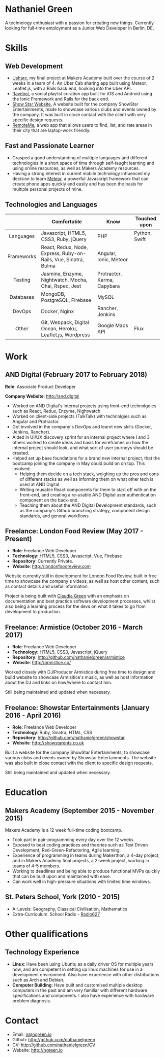 # Nathaniel Green

A technology enthusiast with a passion for creating new things. Currently 
looking for full-time employment as a Junior Web Developer in Berlin,
DE.

# Skills

## Web Development

- [Ushare](https://github.com/nathanielgreen/Ushare), my final project at
  Makers Academy built over the course of 2 weeks in a team of 4. An Uber Cab
  sharing app built using Meteor, Leaflet.js, with a Rails back end, hooking
  into the Uber API.
- [Ravebot](https://github.com/nathanielgreen/ravebot), a social playlist curation
  app built for iOS and Android using the Ionic Framework and Rails for the
  back end.
- [Show Star Website](https://github.com/nathanielgreen/showstar), A website
  built for the company ShowStar Entertainments, made to showcase various clubs
  and events owned by the company. It was built in close contact with the client
  with very specific design requests.
- [RemoteMe](https://github.com/nathanielgreen/remoteme), a web app that allows
  users to find, list, and rate areas in their city that are laptop-work
  friendly.

## Fast and Passionate Learner

- Grasped a good understanding of multiple languages and different technologies in a short space of time
  through self-taught learning and using online resources, as well as Makers
  Academy resources.
- Having a strong interest in current mobile technology influenced my decision
  to learn [Meteor](http://meteor.com/), a powerful Javascript framework that
  can create phone apps quickly and easily and has been the basis for multiple
  personal projects of mine.

## Technologies and Languages

|            | Comfortable                                                     | Know                           | Touched upon           |
|:----------:| --------------------------------------------------------------- | ------------------------------ | ---------------------- |
| Languages  | Javascript, HTML5, CSS3, Ruby, jQuery                           | PHP                            | Python, Swift          |
| Frameworks | React, Redux, Node, Express, Ruby-on-Rails, Vue, Sinatra, Bulma | Angular, Ionic, Meteor         |                        |
| Testing    | Jasmine, Enzyme, Nightwatch, Mocha, Chai, Rspec, Jest           | Protractor, Karma, Capybara    |                        |
| Databases  | MongoDB, PostgreSQL, Firebase                                   | MySQL                          |                        |
| DevOps     | Docker, Nginx                                                   | Rancher, Jenkins               |                        |
| Other      | Git, Webpack, Digital Ocean, Heroku, Leaflet.js, Wordpress      | Google Maps API                | Flux                   |

# Work 

## AND Digital (February 2017 to February 2018)

**Role**: Associate Product Developer

**Company Website**: http://and.digital
 
- Worked on AND Digital's internal projects using front-end technolgoies such as
  React, Redux, Enzyme, Nightwatch.
- Worked on client-side projects (TalkTalk) with technolgies such as Angular and
  Protractor.
- Got involved in the company's DevOps and learnt new skills (Docker, Jenkins,
  Rancher).
- Aided in UI/UX discovery sprint for an internal project where I and 3 others
  worked to create ideas and basis for wireframes on how the internal project 
  should look, and what sort of user journeys should be created.
- Helped set up base foundations for a brand new internal project, that the
  bootcamp joining the company in May could build on on top. This involved:
  - Helping them decide on a tech stack, weighing up the pros and cons of
    different stacks as well as informing them on what other tech is used at
    AND Digital
  - Writing reusable React components for them to start off with on the
    front-end, and creating a re-usable AND Digital user authentication component
    on the back-end.
  - Teaching them about the AND Digital Development standards, such as the
    company's Github branching strategy, component design standards, and general
    workflows.

## Freelance: London Food Review (May 2017 - Present)

- **Role**: Freelance Web Developer
- **Technology**: HTML5, CSS3, Javascript, Vue, Firebase
- **Repository**: Currently Private.
- **Website**: http://londonfoodreview.com

Website currently still in development for London Food Review, built in free
time to showcase the company's videos, as well as host other content, such as 
contact details and useful information.

Project is being  built with [Claudia Green](https://github.com/claudiagreen) with an
emphasis on documentation and best practice software development processes,
whilst also being a learning process for the devs on what it takes to go from
development to production.

## Freelance: Armistice (October 2016 - March 2017) 

- **Role**: Freelance Web Developer
- **Technology**: HTML5, CSS3, Javascript, jQuery
- **Repository**: http://github.com/nathanielgreen/armistice
- **Website**: http://armistice.co/

Worked closely with DJ/Producer Armistice during free time to design and build
website to showcase Armisitice's music, as well as host information about the DJ
and links on how/where to contact him.

Still being maintained and updated when necessary.

## Freelance: Showstar Entertainments (January 2016 - April 2016)

- **Role**: Freelance Web Developer
- **Technology**: Ruby, Sinatra, HTML, CSS
- **Repository**: http://github.com/nathanielgreen/showstar
- **Website**: http://showstarents.co.uk

Built a website for the company ShowStar Entertainments, to showcase various
clubs and events owned by Showstar Entertainments. The website was also built in
close contact with the client to specific design requests.

Still being maintained and updated when necessary.

# Education

## Makers Academy (September 2015 - November 2015)

Makers Academy is a 12 week full-time coding bootcamp.

- Took part in pair-programming every day over the 12 weeks.
- Exposed to best coding practices and theories such as Test Driven Development,
  Red-Green-Refactoring, Agile learning.
- Experience of programming in teams during Makerthon, a 4-day project, and in
  Makers Academy final projects, a 2-week project, working in teams of 4-5
  members.
- Working to deadlines and being able to produce functional MVPs quickly that
  can be built upon and maintained with ease.
- Can work well in high-pressure situations with limited time windows.
 
## St. Peters School, York (2010 - 2015)

- A-Levels: Geography, Classical Civilisation, Mathematics
- Extra-Curriculum: School Radio -
  [Radio627](https://apps.stpetersyork.org.uk/radio/)

# Other qualifications

## Technology Experience

- **Linux**: Have been using Ubuntu as a daily driver OS for multiple years now, and am
  competent in setting up linux machines for use in a development environment.
  Also have experience with other distributions such as Arch and Debian.
- **Computer Building**: Have built and customised multiple desktop computers in
  the past and am very familiar with different hardware specifications and
  components. I also have experience with hardware problem diagnosis.

# Contact

- Email: n@ngreen.io
- Github: http://github.com/nathanielgreen
- CV: http://github.com/nathanielgreen/CV
- Website: http://ngreen.io
